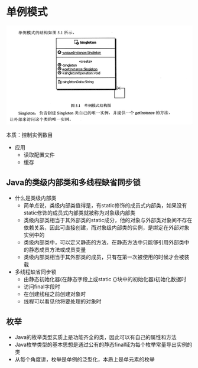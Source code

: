#   单例模式

![20180726002](images/20180726002.png)

本质：控制实例数目

-   应用
    -   读取配置文件
    -   缓存


##  Java的类级内部类和多线程缺省同步锁
-   什么是类级内部类
    -   简单点说，类级内部类值得是，有static修饰的成员式内部类，如果没有static修饰的成员式内部类就被称为对象级内部类
    -   类级内部类相当于其外部类的static成分，他的对象与外部类对象间不存在依赖关系，因此可直接创建，而对象级内部类的实例，是绑定在外部对象实例中的
    -   类级内部类中，可以定义静态的方法，在静态方法中只能够引用外部类中的静态成员方法或成员变量
    -   类级内部类相当于其外部类的成员，只有在第一次被使用的时候才会被装载
-   多线程缺省同步锁
    -   由静态初始化器(在静态字段上或static {}块中的初始化器)初始化数据时
    -   访问final字段时
    -   在创建线程之前创建对象时
    -   线程可以看见他将要处理的对象时


##  枚举
-   Java的枚举类型实质上是功能齐全的类，因此可以有自己的属性和方法
-   Java枚举类型的基本思想是通过公有的静态final域为每个枚举常量导出实例的类
-   从每个角度讲，枚举是单例的泛型化，本质上是单元素的枚举


